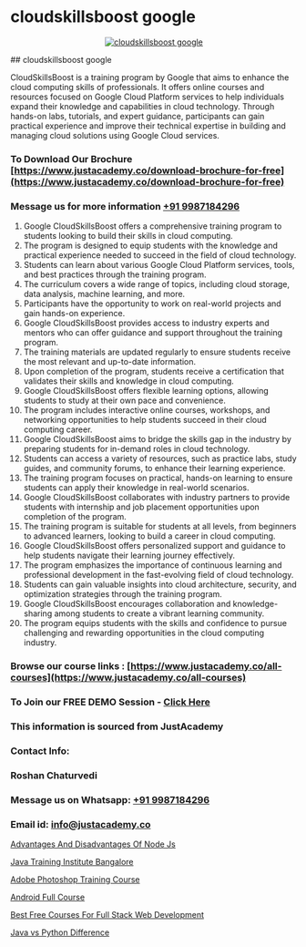 # cloudskillsboost google

<p align="center">
  <a href="https://justacademy.co/course-detail/gcp-certification-training">
    <img src="https://justacademy.co/storage2/course_image/1711619517_course_image.webp" alt="cloudskillsboost google">
  </a>
</p>
## cloudskillsboost google

CloudSkillsBoost is a training program by Google that aims to enhance the cloud computing skills of professionals. It offers online courses and resources focused on Google Cloud Platform services to help individuals expand their knowledge and capabilities in cloud technology. Through hands-on labs, tutorials, and expert guidance, participants can gain practical experience and improve their technical expertise in building and managing cloud solutions using Google Cloud services.
### To Download Our Brochure [https://www.justacademy.co/download-brochure-for-free](https://www.justacademy.co/download-brochure-for-free)
### Message us for more information [+91 9987184296](https://api.whatsapp.com/send?phone=919987184296)
1) Google CloudSkillsBoost offers a comprehensive training program to students looking to build their skills in cloud computing.
2) The program is designed to equip students with the knowledge and practical experience needed to succeed in the field of cloud technology.
3) Students can learn about various Google Cloud Platform services, tools, and best practices through the training program.
4) The curriculum covers a wide range of topics, including cloud storage, data analysis, machine learning, and more.
5) Participants have the opportunity to work on real-world projects and gain hands-on experience.
6) Google CloudSkillsBoost provides access to industry experts and mentors who can offer guidance and support throughout the training program.
7) The training materials are updated regularly to ensure students receive the most relevant and up-to-date information.
8) Upon completion of the program, students receive a certification that validates their skills and knowledge in cloud computing.
9) Google CloudSkillsBoost offers flexible learning options, allowing students to study at their own pace and convenience.
10) The program includes interactive online courses, workshops, and networking opportunities to help students succeed in their cloud computing career.
11) Google CloudSkillsBoost aims to bridge the skills gap in the industry by preparing students for in-demand roles in cloud technology.
12) Students can access a variety of resources, such as practice labs, study guides, and community forums, to enhance their learning experience.
13) The training program focuses on practical, hands-on learning to ensure students can apply their knowledge in real-world scenarios.
14) Google CloudSkillsBoost collaborates with industry partners to provide students with internship and job placement opportunities upon completion of the program.
15) The training program is suitable for students at all levels, from beginners to advanced learners, looking to build a career in cloud computing.
16) Google CloudSkillsBoost offers personalized support and guidance to help students navigate their learning journey effectively.
17) The program emphasizes the importance of continuous learning and professional development in the fast-evolving field of cloud technology.
18) Students can gain valuable insights into cloud architecture, security, and optimization strategies through the training program.
19) Google CloudSkillsBoost encourages collaboration and knowledge-sharing among students to create a vibrant learning community.
20) The program equips students with the skills and confidence to pursue challenging and rewarding opportunities in the cloud computing industry.

### Browse our course links : [https://www.justacademy.co/all-courses](https://www.justacademy.co/all-courses) 
### To Join our FREE DEMO Session - [Click Here](https://www.justacademy.co/register-for-course-demo)


### This information is sourced from JustAcademy
### Contact Info:
### Roshan Chaturvedi
### Message us on Whatsapp: [+91 9987184296](https://api.whatsapp.com/send?phone=919987184296)
### Email id: [info@justacademy.co](mailto:info@justacademy.co)
                
[Advantages And Disadvantages Of Node Js](https://www.linkedin.com/pulse/advantages-disadvantages-node-js-justacademy-bradford-nvmme?trackingId=5AyBOHPuwJntXp7eAUzFaA%3D%3D&lipi=urn%3Ali%3Apage%3Ad_flagship3_company_admin%3Bm8c8pzxIRVqjkbINsou16g%3D%3D)

[Java Training Institute Bangalore](https://www.linkedin.com/pulse/java-training-institute-bangalore-justacademy-bay-area-wruye?trackingId=GYvcmWGcZqer0dRmnfOorg%3D%3D&lipi=urn%3Ali%3Apage%3Ad_flagship3_company_admin%3BHcd7BaCMQFaWbBih5QcMnA%3D%3D)

[Adobe Photoshop Training Course](https://medium.com/@roneet705/adobe-photoshop-training-course-12a7329dcdc1)

[Android Full Course](https://medium.com/@kumarishimmi99/android-full-course-465402dbf9da)

[Best Free Courses For Full Stack Web Development](https://justacademyin.github.io/justacademy/best-free-courses-for-full-stack-web-development)

[Java vs Python Difference](https://justacademyin.github.io/justacademy/java-vs-python-difference)

